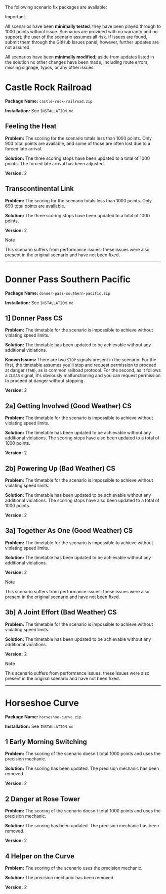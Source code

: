 The following scenario fix packages are available:

> [!IMPORTANT]
> All scenarios have been **minimally tested**; they have been played through to 1000 points without issue. Scenarios are provided with no warranty and no support; the user of the scenario assumes all risk. If issues are found, submit them through the GitHub Issues panel, however, further updates are not assured.
>
> All scenarios have been **minimally modified**; aside from updates listed in the solution no other changes have been made, including route errors, missing signage, typos, or any other issues.

# Castle Rock Railroad
**Package Name:** `castle-rock-railroad.zip`

**Installation:** See `INSTALLATION.md`

## Feeling the Heat
**Problem:** The scoring for the scenario totals less than 1000 points. Only 900 total points are available, and some of those are often lost due to a forced late arrival.

**Solution:** The three scoring stops have been updated to a total of 1000 points. The forced late arrival has been adjusted.

**Version:** 2

## Transcontinental Link
**Problem:** The scoring for the scenario totals less than 1000 points. Only 690 total points are available.

**Solution:** The three scoring stops have been updated to a total of 1000 points.

**Version:** 2

> [!NOTE]
> This scenario suffers from performance issues; these issues were also present in the original scenario and have not been fixed.

-----

# Donner Pass Southern Pacific
**Package Name:** `donner-pass-southern-pacific.zip`

**Installation:** See `INSTALLATION.md`

## 1] Donner Pass CS
**Problem:** The timetable for the scenario is impossible to achieve without violating speed limits.

**Solution:** The timetable has been updated to be achievable without any additional violations.

**Known Issues:** There are two `STOP` signals present in the scenario. 
For the first, the timetable assumes you'll stop and request permission to proceed at danger (`TAB`), as is common railroad protocol.
For the second, as it follows a `CLEAR` signal, it's obviously malfunctioning and you can request permission to proceed at danger without stopping.

**Version:** 2

## 2a] Getting Involved (Good Weather) CS
**Problem:** The timetable for the scenario is impossible to achieve without violating speed limits.

**Solution:** The timetable has been updated to be achievable without any additional violations. The scoring stops have also been updated to a total of 1000 points.

**Version:** 2

## 2b] Powering Up (Bad Weather) CS
**Problem:** The timetable for the scenario is impossible to achieve without violating speed limits.

**Solution:** The timetable has been updated to be achievable without any additional violations. The scoring stops have also been updated to a total of 1000 points.

**Version:** 2

## 3a] Together As One (Good Weather) CS
**Problem:** The timetable for the scenario is impossible to achieve without violating speed limits.

**Solution:** The timetable has been updated to be achievable without any additional violations.

**Version:** 2

> [!NOTE]
> This scenario suffers from performance issues; these issues were also present in the original scenario and have not been fixed.

## 3b] A Joint Effort (Bad Weather) CS
**Problem:** The timetable for the scenario is impossible to achieve without violating speed limits.

**Solution:** The timetable has been updated to be achievable without any additional violations.

**Version:** 2

> [!NOTE]
> This scenario suffers from performance issues; these issues were also present in the original scenario and have not been fixed.

-----

# Horseshoe Curve
**Package Name:** `horseshoe-curve.zip`

**Installation:** See `INSTALLATION.md`

## 1 Early Morning Switching
**Problem:** The scoring of the scenario doesn't total 1000 points and uses the precision mechanic.

**Solution:** The scoring has been updated. The precision mechanic has been removed.

**Version:** 2

## 2 Danger at Rose Tower
**Problem:** The scoring of the scenario doesn't total 1000 points and uses the precision mechanic.

**Solution:** The scoring has been updated. The precision mechanic has been removed.

**Version:** 2

## 4 Helper on the Curve
**Problem:** The scoring of the scenario uses the precision mechanic.

**Solution:** The precision mechanic has been removed.

**Version:** 2
